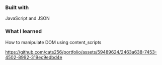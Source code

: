 ### Built with

JavaScript and JSON

### What I learned

How to manipulate DOM using content_scripts

https://github.com/cats256/portfolio/assets/59489624/2463a638-7453-4502-8992-319ec9edbd4e
